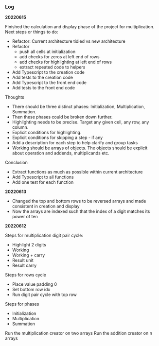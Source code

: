 ### Log

**20220615**

Finished the calculation and display phase of the project for multiplication.
Next steps or things to do:

- Refactor: Current architecture tidied vs new architecture
- Refactor
  - push all cells at initialization
  - add checks for zeros at left end of rows
  - add checks for highlighting at left end of rows
  - extract repeated code to helpers
- Add Typescript to the creation code
- Add tests to the creation code
- Add Typescript to the front end code
- Add tests to the front end code

Thoughts

- There should be three distinct phases: Initialization, Multiplication, Summation.
- Then these phases could be broken down further.
- Highlighting needs to be precise. Target any given cell, any row, any column.
- Explicit conditions for highlighting.
- Explicit conditions for skipping a step - if any
- Add a description for each step to help clarify and group tasks
- Working should be arrays of objects. The objects should be explicit about operation and addends, multiplicands etc.

Conclusion

- Extract functions as much as possible within current architecture
- Add Typescript to all functions
- Add one test for each function

**20220613**

- Changed the top and bottom rows to be reversed arrays and made consistent in creation and display
- Now the arrays are indexed such that the index of a digit matches its power of ten

**20220612**

Steps for multiplication digit pair cycle:

- Highlight 2 digits
- Working
- Working + carry
- Result unit
- Result carry

Steps for rows cycle

- Place value padding 0
- Set bottom row idx
- Run digit pair cycle with top row

Steps for phases

- Initialization
- Multiplication
- Summation

Run the multiplication creator on two arrays
Run the addition creator on n arrays
